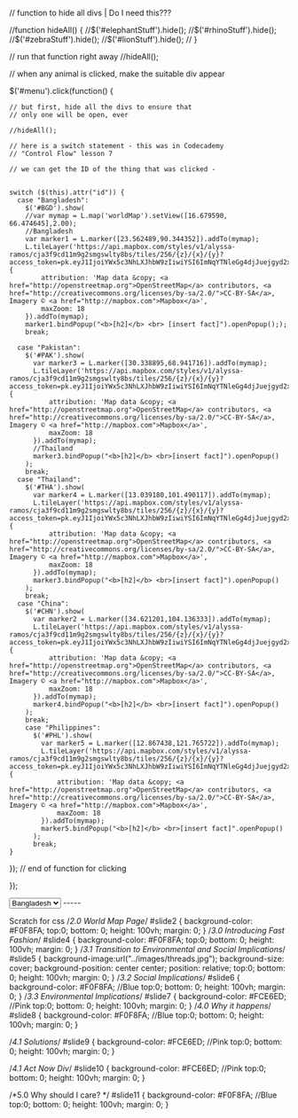 <!--Bootstrap -->
<script src="https://code.jquery.com/jquery-3.2.1.slim.min.js" integrity="sha384-KJ3o2DKtIkvYIK3UENzmM7KCkRr/rE9/Qpg6aAZGJwFDMVNA/GpGFF93hXpG5KkN" crossorigin="anonymous"></script>
<script src="https://cdnjs.cloudflare.com/ajax/libs/popper.js/1.12.3/umd/popper.min.js" integrity="sha384-vFJXuSJphROIrBnz7yo7oB41mKfc8JzQZiCq4NCceLEaO4IHwicKwpJf9c9IpFgh" crossorigin="anonymous"></script>
<script src="https://maxcdn.bootstrapcdn.com/bootstrap/4.0.0-beta.2/js/bootstrap.min.js" integrity="sha384-alpBpkh1PFOepccYVYDB4do5UnbKysX5WZXm3XxPqe5iKTfUKjNkCk9SaVuEZflJ" crossorigin="anonymous"></script>

<!-- Bootstrap Stylesheet --> 

<link rel="stylesheet" href="https://maxcdn.bootstrapcdn.com/bootstrap/4.0.0-beta.2/css/bootstrap.min.css" integrity="sha384-PsH8R72JQ3SOdhVi3uxftmaW6Vc51MKb0q5P2rRUpPvrszuE4W1povHYgTpBfshb" crossorigin="anonymous">


// function to hide all divs | Do I need this???


  //function hideAll() {
    //$('#elephantStuff').hide();
    //$('#rhinoStuff').hide();
    //$('#zebraStuff').hide();
    //$('#lionStuff').hide();
//  }

  // run that function right away
  //hideAll();


  // when any animal is clicked, make the suitable div appear



  $('#menu').click(function() {

    // but first, hide all the divs to ensure that
    // only one will be open, ever

    //hideAll();

    // here is a switch statement - this was in Codecademy
    // "Control Flow" lesson 7

    // we can get the ID of the thing that was clicked -


    switch ($(this).attr("id")) {
      case "Bangladesh":
        $('#BGD').show(
        //var mymap = L.map('worldMap').setView([16.679590, 66.474645],2.00);
        //Bangladesh
        var marker1 = L.marker([23.562489,90.344352]).addTo(mymap);
        L.tileLayer('https://api.mapbox.com/styles/v1/alyssa-ramos/cja3f9cd11m9g2smgswlty8bs/tiles/256/{z}/{x}/{y}?access_token=pk.eyJ1IjoiYWx5c3NhLXJhbW9zIiwiYSI6ImNqYTNleGg4djJuejgyd2xndTV1ZzhmNTUifQ.CkEJwd5T0BA3HPHovs_NTQ', {
            attribution: 'Map data &copy; <a href="http://openstreetmap.org">OpenStreetMap</a> contributors, <a href="http://creativecommons.org/licenses/by-sa/2.0/">CC-BY-SA</a>, Imagery © <a href="http://mapbox.com">Mapbox</a>',
            maxZoom: 18
        }).addTo(mymap);
        marker1.bindPopup("<b>[h2]</b> <br> [insert fact]").openPopup(););
        break;

      case "Pakistan":
        $('#PAK').show(
          var marker3 = L.marker([30.338895,68.941716]).addTo(mymap);
          L.tileLayer('https://api.mapbox.com/styles/v1/alyssa-ramos/cja3f9cd11m9g2smgswlty8bs/tiles/256/{z}/{x}/{y}?access_token=pk.eyJ1IjoiYWx5c3NhLXJhbW9zIiwiYSI6ImNqYTNleGg4djJuejgyd2xndTV1ZzhmNTUifQ.CkEJwd5T0BA3HPHovs_NTQ', {
              attribution: 'Map data &copy; <a href="http://openstreetmap.org">OpenStreetMap</a> contributors, <a href="http://creativecommons.org/licenses/by-sa/2.0/">CC-BY-SA</a>, Imagery © <a href="http://mapbox.com">Mapbox</a>',
              maxZoom: 18
          }).addTo(mymap);
          //Thailand
          marker3.bindPopup("<b>[h2]</b> <br>[insert fact]").openPopup()
        );
        break;
      case "Thailand":
        $('#THA').show(
          var marker4 = L.marker([13.039180,101.490117]).addTo(mymap);
          L.tileLayer('https://api.mapbox.com/styles/v1/alyssa-ramos/cja3f9cd11m9g2smgswlty8bs/tiles/256/{z}/{x}/{y}?access_token=pk.eyJ1IjoiYWx5c3NhLXJhbW9zIiwiYSI6ImNqYTNleGg4djJuejgyd2xndTV1ZzhmNTUifQ.CkEJwd5T0BA3HPHovs_NTQ', {
              attribution: 'Map data &copy; <a href="http://openstreetmap.org">OpenStreetMap</a> contributors, <a href="http://creativecommons.org/licenses/by-sa/2.0/">CC-BY-SA</a>, Imagery © <a href="http://mapbox.com">Mapbox</a>',
              maxZoom: 18
          }).addTo(mymap);
          marker3.bindPopup("<b>[h2]</b> <br>[insert fact]").openPopup()
        );
        break;
      case "China":
        $('#CHN').show(
          var marker2 = L.marker([34.621201,104.136333]).addTo(mymap);
          L.tileLayer('https://api.mapbox.com/styles/v1/alyssa-ramos/cja3f9cd11m9g2smgswlty8bs/tiles/256/{z}/{x}/{y}?access_token=pk.eyJ1IjoiYWx5c3NhLXJhbW9zIiwiYSI6ImNqYTNleGg4djJuejgyd2xndTV1ZzhmNTUifQ.CkEJwd5T0BA3HPHovs_NTQ', {
              attribution: 'Map data &copy; <a href="http://openstreetmap.org">OpenStreetMap</a> contributors, <a href="http://creativecommons.org/licenses/by-sa/2.0/">CC-BY-SA</a>, Imagery © <a href="http://mapbox.com">Mapbox</a>',
              maxZoom: 18
          }).addTo(mymap);
          marker4.bindPopup("<b>[h2]</b> <br>[insert fact]").openPopup()
        );
        break;
        case "Philippines":
          $('#PHL').show(
            var marker5 = L.marker([12.867438,121.765722]).addTo(mymap);
            L.tileLayer('https://api.mapbox.com/styles/v1/alyssa-ramos/cja3f9cd11m9g2smgswlty8bs/tiles/256/{z}/{x}/{y}?access_token=pk.eyJ1IjoiYWx5c3NhLXJhbW9zIiwiYSI6ImNqYTNleGg4djJuejgyd2xndTV1ZzhmNTUifQ.CkEJwd5T0BA3HPHovs_NTQ', {
                attribution: 'Map data &copy; <a href="http://openstreetmap.org">OpenStreetMap</a> contributors, <a href="http://creativecommons.org/licenses/by-sa/2.0/">CC-BY-SA</a>, Imagery © <a href="http://mapbox.com">Mapbox</a>',
                maxZoom: 18
            }).addTo(mymap);
            marker5.bindPopup("<b>[h2]</b> <br>[insert fact]".openPopup()
          );
          break;
    }
  }); // end of function for clicking


});

<select id="menu" name="Asiancountry">
  <option value="Bangladesh" id= "BGD"> Bangladesh </option>
  <option value="Pakistan" id="PAK"> Pakistan </option>
  <option value="Thailand" id="THA"> Thailand </option>
  <option value="China" id="CHN"> China </option>
  <option value="Philippines" id="PHL"> Philippines </option>
</select>
-----

Scratch for css
/*2.0 World Map Page*/
#slide2 {
  background-color: #F0F8FA;
  top:0;
  bottom: 0;
  height: 100vh;
  margin: 0;
}
/*3.0 Introducing Fast Fashion*/
#slide4 {
  background-color: #F0F8FA;
  top:0;
  bottom: 0;
  height: 100vh;
  margin: 0;
}
/*3.1 Transition to Environmental and Social Implications*/
#slide5 {
  background-image:url("../images/threads.jpg");
  background-size: cover;
  background-position: center center;
  position: relative;
  top:0;
  bottom: 0;
  height: 100vh;
  margin: 0;
}
/*3.2 Social Implications*/
#slide6 {
  background-color: #F0F8FA; //Blue
  top:0;
  bottom: 0;
  height: 100vh;
  margin: 0;
}
/*3.3 Environmental Implications*/
#slide7 {
  background-color: #FCE6ED; //Pink
  top:0;
  bottom: 0;
  height: 100vh;
  margin: 0;
}
/*4.0 Why it happens*/
#slide8 {
  background-color: #F0F8FA; //Blue
  top:0;
  bottom: 0;
  height: 100vh;
  margin: 0;
}

/*4.1 Solutions*/
#slide9 {
  background-color: #FCE6ED; //Pink
  top:0;
  bottom: 0;
  height: 100vh;
  margin: 0;
}

/*4.1 Act Now Div*/
#slide10 {
  background-color: #FCE6ED; //Pink
  top:0;
  bottom: 0;
  height: 100vh;
  margin: 0;
}

/*5.0 Why should I care? */
#slide11 {
  background-color: #F0F8FA; //Blue
  top:0;
  bottom: 0;
  height: 100vh;
  margin: 0;
}
